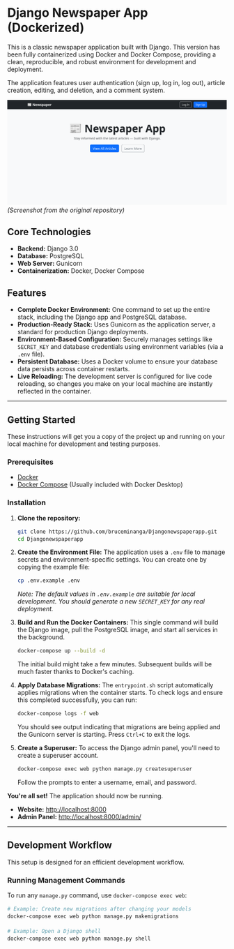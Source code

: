 # Django Newspaper App (Dockerized)

This is a classic newspaper application built with Django. This version has been fully containerized using Docker and Docker Compose, providing a clean, reproducible, and robust environment for development and deployment.

The application features user authentication (sign up, log in, log out), article creation, editing, and deletion, and a comment system.

![Newspaper App Screenshot](https://raw.githubusercontent.com/bruceminanga/Djangonewspaperapp/master/screenshots/home.png)
_(Screenshot from the original repository)_

## Core Technologies

- **Backend:** Django 3.0
- **Database:** PostgreSQL
- **Web Server:** Gunicorn
- **Containerization:** Docker, Docker Compose

## Features

- **Complete Docker Environment:** One command to set up the entire stack, including the Django app and PostgreSQL database.
- **Production-Ready Stack:** Uses Gunicorn as the application server, a standard for production Django deployments.
- **Environment-Based Configuration:** Securely manages settings like `SECRET_KEY` and database credentials using environment variables (via a `.env` file).
- **Persistent Database:** Uses a Docker volume to ensure your database data persists across container restarts.
- **Live Reloading:** The development server is configured for live code reloading, so changes you make on your local machine are instantly reflected in the container.

---

## Getting Started

These instructions will get you a copy of the project up and running on your local machine for development and testing purposes.

### Prerequisites

- [Docker](https://www.docker.com/get-started)
- [Docker Compose](https://docs.docker.com/compose/install/) (Usually included with Docker Desktop)

### Installation

1.  **Clone the repository:**

    ```bash
    git clone https://github.com/bruceminanga/Djangonewspaperapp.git
    cd Djangonewspaperapp
    ```

2.  **Create the Environment File:**
    The application uses a `.env` file to manage secrets and environment-specific settings. You can create one by copying the example file:

    ```bash
    cp .env.example .env
    ```

    _Note: The default values in `.env.example` are suitable for local development. You should generate a new `SECRET_KEY` for any real deployment._

3.  **Build and Run the Docker Containers:**
    This single command will build the Django image, pull the PostgreSQL image, and start all services in the background.

    ```bash
    docker-compose up --build -d
    ```

    The initial build might take a few minutes. Subsequent builds will be much faster thanks to Docker's caching.

4.  **Apply Database Migrations:**
    The `entrypoint.sh` script automatically applies migrations when the container starts. To check logs and ensure this completed successfully, you can run:

    ```bash
    docker-compose logs -f web
    ```

    You should see output indicating that migrations are being applied and the Gunicorn server is starting. Press `Ctrl+C` to exit the logs.

5.  **Create a Superuser:**
    To access the Django admin panel, you'll need to create a superuser account.
    ```bash
    docker-compose exec web python manage.py createsuperuser
    ```
    Follow the prompts to enter a username, email, and password.

**You're all set!** The application should now be running.

- **Website:** [http://localhost:8000](http://localhost:8000)
- **Admin Panel:** [http://localhost:8000/admin/](http://localhost:8000/admin/)

---

## Development Workflow

This setup is designed for an efficient development workflow.

### Running Management Commands

To run any `manage.py` command, use `docker-compose exec web`:

```bash
# Example: Create new migrations after changing your models
docker-compose exec web python manage.py makemigrations

# Example: Open a Django shell
docker-compose exec web python manage.py shell
```
